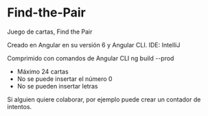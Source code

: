 # Find-the-Pair
Juego de cartas, Find the Pair


Creado en Angular en su versión 6 y Angular CLI.
IDE: IntelliJ

Comprimido con comandos de Angular CLI ng build --prod

* Máximo 24 cartas
* No se puede insertar el número 0
* No se pueden insertar letras

Si alguien quiere colaborar, por ejemplo puede crear un contador de intentos.
